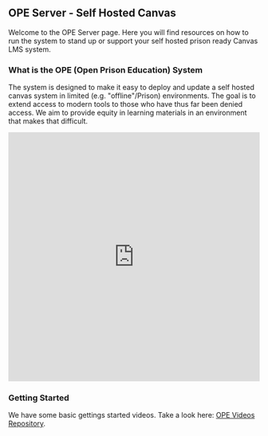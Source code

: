 ## OPE Server - Self Hosted Canvas

Welcome to the OPE Server page. Here you will find resources on how to run the system to stand up or support your self hosted prison ready Canvas LMS system.

### What is the OPE (Open Prison Education) System

The system is designed to make it easy to deploy and update a self hosted canvas system in limited (e.g. "offline"/Prison) environments. The goal is to extend access to modern tools to those who have thus far been denied access. We aim to provide equity in learning materials in an environment that makes that difficult.
<iframe width="760px" height="500px" src="https://sway.office.com/s/iMZBB4NHEVwm7zMv/embed" frameborder="0" marginheight="0" marginwidth="0" max-width="100%" sandbox="allow-forms allow-modals allow-orientation-lock allow-popups allow-same-origin allow-scripts" scrolling="no" style="border: none; max-width: 100%; max-height: 100vh" allowfullscreen mozallowfullscreen msallowfullscreen webkitallowfullscreen></iframe>

### Getting Started

We have some basic gettings started videos. Take a look here: [OPE Videos Repository](https://github.com/operepo/ope_vids).

